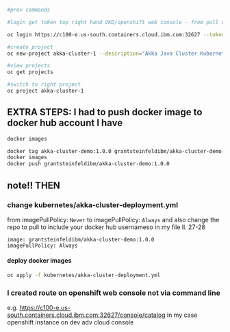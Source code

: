 ``` sh
#prev commands

#login get token top right hand OKD/openshift web console - from pull down `copy login command` choice

oc login https://c100-e.us-south.containers.cloud.ibm.com:32627 --token=N-umsJh9_xJA-LI0aPZkrNdG-ACU0dRQ0oBNEbZlssw

#create project
oc new-project akka-cluster-1 --description="Akka Java Cluster Kubernetes Example" --display-name="akka-cluster-1"

#view projects
oc get projects

#switch to right project
oc project akka-cluster-1
```


## EXTRA STEPS: I had to push docker image to docker hub account I have

```sh
docker images

docker tag akka-cluster-demo:1.0.0 grantsteinfeldibm/akka-cluster-demo:1.0.0
docker images
docker push grantsteinfeldibm/akka-cluster-demo:1.0.0

```
## note!! THEN
### change kubernetes/akka-cluster-deployment.yml
from imagePullPolicy: `Never` to imagePullPolicy: `Always`
and also change the repo to pull to include your docker hub usernameso in my file ll. 27-28

```
image: grantsteinfeldibm/akka-cluster-demo:1.0.0
imagePullPolicy: Always
```


#### deploy docker images

```sh
oc apply -f kubernetes/akka-cluster-deployment.yml
```

### I created route on openshift web console not via command line
e.g. https://c100-e.us-south.containers.cloud.ibm.com:32627/console/catalog
in my case openshift instance on dev adv cloud console
